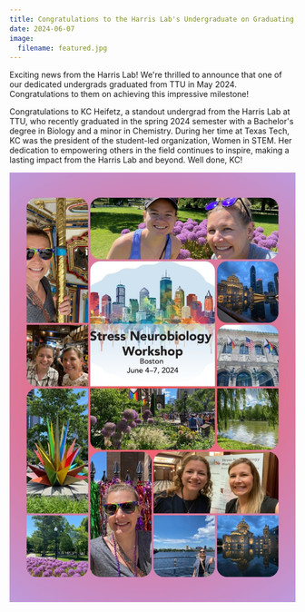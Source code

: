 ```yaml
---
title: Congratulations to the Harris Lab's Undergraduate on Graduating!
date: 2024-06-07
image:
  filename: featured.jpg
---
```

Exciting news from the Harris Lab! We're thrilled to announce that one of our dedicated undergrads graduated from TTU in May 2024. Congratulations to them on achieving this impressive milestone!
<!--more-->

Congratulations to KC Heifetz, a standout undergrad from the Harris Lab at TTU, who recently graduated in the spring 2024 semester with a Bachelor's degree in Biology and a minor in Chemistry. During her time at Texas Tech, KC was the president of the student-led organization, Women in STEM. Her dedication to empowering others in the field continues to inspire, making a lasting impact from the Harris Lab and beyond. Well done, KC!


![Graduation_Image](https://raw.githubusercontent.com/breanna-n-harris/Harris-lab-website/main/content/post/Stress_Neuro/featured.jpg)
